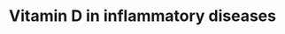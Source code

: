---
annotations:
- id: PW:0001011
  parent: classic metabolic pathway
  type: Pathway Ontology
  value: vitamin D metabolic pathway
- id: DOID:0050117
  parent: disease by infectious agent
  type: Disease Ontology
  value: disease by infectious agent
- id: PW:0001028
  parent: disease pathway
  type: Pathway Ontology
  value: infectious disease pathway
authors:
- Laurent
- Egonw
- Andra
- Khanspers
- MaintBot
- DeSl
- Eweitz
citedin: ''
communities:
- ONTOX
description: 'Vitamin D in inflammatory diseases.  Inhibition of the p38 MAP kinase
  pathway. Proinflammatory stimuli lead to p38MAP kinase phosphorylation and activation
  which subsequently induces expression of many proinflammatory proteins. MED14 is
  part of the mediator complex involved in the regulation of transcriptional initiation
  and it was found to form a complex with VDR and mediate ligand-dependent enhancement
  of transcription by the VDR. SMAD, NFAT and NFκB signaling and modulation of these
  signaling pathways by VDR/RXR. '
last-edited: 2024-08-03
ndex: 205ab8ab-8b6b-11eb-9e72-0ac135e8bacf
organisms:
- Homo sapiens
redirect_from:
- /index.php/Pathway:WP4482
- /instance/WP4482
- /instance/WP4482_r135056
revision: r135056
schema-jsonld:
- '@context': https://schema.org/
  '@id': https://wikipathways.github.io/pathways/WP4482.html
  '@type': Dataset
  creator:
    '@type': Organization
    name: WikiPathways
  description: 'Vitamin D in inflammatory diseases.  Inhibition of the p38 MAP kinase
    pathway. Proinflammatory stimuli lead to p38MAP kinase phosphorylation and activation
    which subsequently induces expression of many proinflammatory proteins. MED14
    is part of the mediator complex involved in the regulation of transcriptional
    initiation and it was found to form a complex with VDR and mediate ligand-dependent
    enhancement of transcription by the VDR. SMAD, NFAT and NFκB signaling and modulation
    of these signaling pathways by VDR/RXR. '
  keywords:
  - Cortisol
  - GCR
  - IL6
  - IkBA
  - IkKA
  - IkKB
  - IkKG
  - MAP2K3
  - MAP2K6
  - MAP3K1
  - MKP1
  - Med14
  - NFAT
  - NFKB1
  - PPP3CA
  - PPP3R1
  - RELA
  - RXR
  - SMAD3
  - SMAD4
  - TNF
  - VDR
  - Vitamin D
  - p38
  license: CC0
  name: Vitamin D in inflammatory diseases
seo: CreativeWork
title: Vitamin D in inflammatory diseases
wpid: WP4482
---